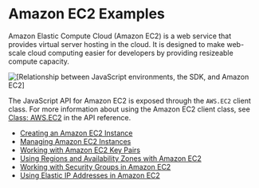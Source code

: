 # Amazon EC2 Examples<a name="ec2-examples"></a>

Amazon Elastic Compute Cloud \(Amazon EC2\) is a web service that provides virtual server hosting in the cloud\. It is designed to make web\-scale cloud computing easier for developers by providing resizeable compute capacity\.

![\[Relationship between JavaScript environments, the SDK, and Amazon EC2\]](http://docs.aws.amazon.com/sdk-for-javascript/v2/developer-guide/images/code-samples-ec2.png)

The JavaScript API for Amazon EC2 is exposed through the `AWS.EC2` client class\. For more information about using the Amazon EC2 client class, see [Class: AWS\.EC2](http://docs.aws.amazon.com/AWSJavaScriptSDK/latest/AWS/EC2.html) in the API reference\.


+ [Creating an Amazon EC2 Instance](ec2-example-creating-an-instance.md)
+ [Managing Amazon EC2 Instances](ec2-example-managing-instances.md)
+ [Working with Amazon EC2 Key Pairs](ec2-example-key-pairs.md)
+ [Using Regions and Availability Zones with Amazon EC2](ec2-example-regions-availability-zones.md)
+ [Working with Security Groups in Amazon EC2](ec2-example-security-groups.md)
+ [Using Elastic IP Addresses in Amazon EC2](ec2-example-elastic-ip-addresses.md)